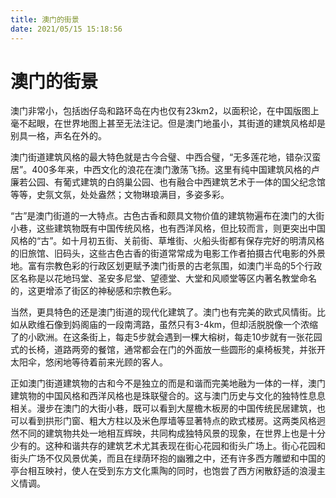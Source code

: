 ```yaml
---
title: 澳门的街景  
date: 2021/05/15 15:18:56  
---
```

  
# 澳门的街景  
澳门非常小，包括凼仔岛和路环岛在内也仅有23km2，以面积论，在中国版图上毫不起眼，在世界地图上甚至无法注记。但是澳门地虽小，其街道的建筑风格却是别具一格，声名在外的。  
  
澳门街道建筑风格的最大特色就是古今合璧、中西合璧，“无多莲花地，错杂汉蛮居”。400多年来，中西文化的浪花在澳门激荡飞扬。这里有纯中国建筑风格的卢廉若公园、有葡式建筑的白鸽巢公园、也有融合中西建筑艺术于一体的国父纪念馆等等，史氛文氛，处处盎然；文物琳琅满目，多姿多彩。  
  
“古”是澳门街道的一大特点。古色古香和颇具文物价值的建筑物遍布在澳门的大街小巷，这些建筑物既有中国传统风格，也有西洋风格，但比较而言，则更突出中国风格的“古”。如十月初五街、关前街、草堆街、火船头街都有保存完好的明清风格的旧旅馆、旧码头，这些古色古香的街道常常成为电影工作者拍摄古代电影的外景地。富有宗教色彩的行政区划更赋予澳门街景的古老氛围，如澳门半岛的5个行政区名称是以花地玛堂、圣安多尼堂、望德堂、大堂和风顺堂等区内著名教堂命名的，这更增添了街区的神秘感和宗教色彩。  
  
当然，更具特色的还是澳门街道的现代化建筑了。澳门也有完美的欧式风情街。比如从欧维石像到妈阁庙的一段南湾路，虽然只有3-4km，但却活脱脱像一个浓缩了的小欧洲。在这条街上，每走5步就会遇到一棵大榕树，每走10步就有一张花园式的长椅，道路两旁的餐馆，通常都会在门的外面放一些圆形的桌椅板凳，并张开太阳伞，悠闲地等待着前来光顾的客人。  
  
正如澳门街道建筑物的古和今不是独立的而是和谐而完美地融为一体的一样，澳门建筑物的中国风格和西洋风格也是珠联璧合的。这与澳门历史与文化的独特性息息相关。漫步在澳门的大街小巷，既可以看到大屋檐木板房的中国传统民居建筑，也可以看到拱形门窗、粗大方柱以及米色厚墙等显著特点的欧式楼房。这两类风格迥然不同的建筑物共处一地相互辉映，共同构成独特风景的现象，在世界上也是十分少有的。这种和谐共存的建筑艺术尤其表现在街心花园和街头广场上。街心花园和街头广场不仅风景优美，而且在绿荫环抱的幽雅之中，还有许多西方雕塑和中国的亭台相互映衬，使人在受到东方文化熏陶的同时，也饱尝了西方闲散舒适的浪漫主义情调。  